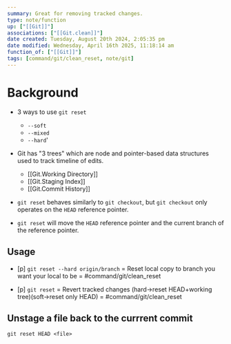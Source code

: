 ```yaml
---
summary: Great for removing tracked changes.
type: note/function
up: ["[[Git]]"]
associations: ["[[Git.clean]]"]
date created: Tuesday, August 20th 2024, 2:05:35 pm
date modified: Wednesday, April 16th 2025, 11:18:14 am
function_of: ["[[Git]]"]
tags: [command/git/clean_reset, note/git]
---
```

# Background
- 3 ways to use `git reset`
	- `--soft`
	- `--mixed`
	- `--hard`'

- Git has "3 trees" which are node and pointer-based data structures used to track timeline of edits.
	- [[Git.Working Directory]]
	- [[Git.Staging Index]]
	- [[Git.Commit History]]

- `git reset` behaves similarly to `git checkout`, but `git checkout` only operates on the `HEAD` reference pointer. 
- `git reset` will move the `HEAD` reference pointer and the current branch of the reference pointer. 

## Usage
- [p] `git reset --hard origin/branch` = Reset local copy to branch you want your local to be = #command/git/clean_reset 
<!--ID: 1751434089827-->

- [p] `git reset` = Revert tracked changes (hard->reset HEAD+working tree)(soft->reset only HEAD) = #command/git/clean_reset
<!--ID: 1751434089833-->


## Unstage a file back to the currrent commit
```shell
git reset HEAD <file>
```